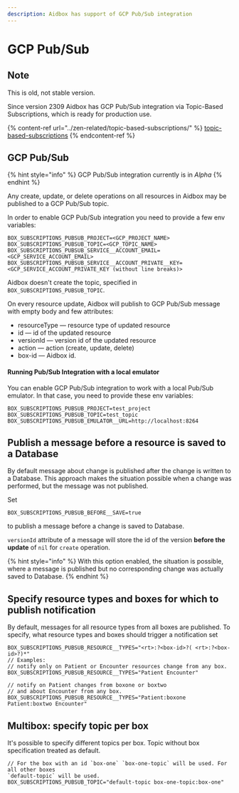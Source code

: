 ```yaml
---
description: Aidbox has support of GCP Pub/Sub integration
---
```


# GCP Pub/Sub

## Note

This is old, not stable version.

Since version 2309 Aidbox has GCP Pub/Sub integration via Topic-Based Subscriptions, which is ready for production use.

{% content-ref url="../zen-related/topic-based-subscriptions/" %}
[topic-based-subscriptions](../zen-related/topic-based-subscriptions/)
{% endcontent-ref %}

## GCP Pub/Sub

{% hint style="info" %}
GCP Pub/Sub integration currently is in _Alpha_
{% endhint %}



Any create, update, or delete operations on all resources in Aidbox may be published to a GCP Pub/Sub topic.

In order to enable GCP Pub/Sub integration you need to provide a few env variables:

```
BOX_SUBSCRIPTIONS_PUBSUB_PROJECT=<GCP_PROJECT_NAME>
BOX_SUBSCRIPTIONS_PUBSUB_TOPIC=<GCP_TOPIC_NAME>
BOX_SUBSCRIPTIONS_PUBSUB_SERVICE__ACCOUNT_EMAIL=<GCP_SERVICE_ACCOUNT_EMAIL>
BOX_SUBSCRIPTIONS_PUBSUB_SERVICE__ACCOUNT_PRIVATE__KEY=<GCP_SERVICE_ACCOUNT_PRIVATE_KEY (without line breaks)>
```

Aidbox doesn't create the topic, specified in `BOX_SUBSCRIPTIONS_PUBSUB_TOPIC`.

On every resource update, Aidbox will publish to GCP Pub/Sub message with empty body and few attributes:

* resourceType — resource type of updated resource
* id — id of the updated resource
* versionId — version id of the updated resource
* action — action (create, update, delete)
* box-id — Aidbox id.

#### Running Pub/Sub Integration with a local emulator

You can enable GCP Pub/Sub integration to work with a local Pub/Sub emulator. In that case, you need to provide these env variables:

```
BOX_SUBSCRIPTIONS_PUBSUB_PROJECT=test_project
BOX_SUBSCRIPTIONS_PUBSUB_TOPIC=test_topic
BOX_SUBSCRIPTIONS_PUBSUB_EMULATOR__URL=http://localhost:8264
```

## Publish a message before a resource is saved to a Database

By default message about change is published after the change is written to a Database. This approach makes the situation possible when a change was performed, but the message was not published.

Set

```
BOX_SUBSCRIPTIONS_PUBSUB_BEFORE__SAVE=true
```

to publish a message before a change is saved to Database.

`versionId` attribute of a message will store the id of the version **before the update** of `nil` for `create` operation.

{% hint style="info" %}
With this option enabled, the situation is possible, where a message is published but no corresponding change was actually saved to Database.
{% endhint %}

## Specify resource types and boxes for which to publish notification

By default, messages for all resource types from all boxes are published. To specify, what resource types and boxes should trigger a notification set

```
BOX_SUBSCRIPTIONS_PUBSUB_RESOURCE__TYPES="<rt>:?<box-id>?( <rt>:?<box-id>?)*"
// Examples:
// notify only on Patient or Encounter resources change from any box. 
BOX_SUBSCRIPTIONS_PUBSUB_RESOURCE__TYPES="Patient Encounter"

// notify on Patient changes from boxone or boxtwo
// and about Encounter from any box. 
BOX_SUBSCRIPTIONS_PUBSUB_RESOURCE__TYPES="Patient:boxone Patient:boxtwo Encounter"
```

## Multibox: specify topic per box

It's possible to specify different topics per box. Topic without box specification treated as default.

```
// For the box with an id `box-one` `box-one-topic` will be used. For all other boxes
`default-topic` will be used. 
BOX_SUBSCRIPTIONS_PUBSUB_TOPIC="default-topic box-one-topic:box-one"

```
